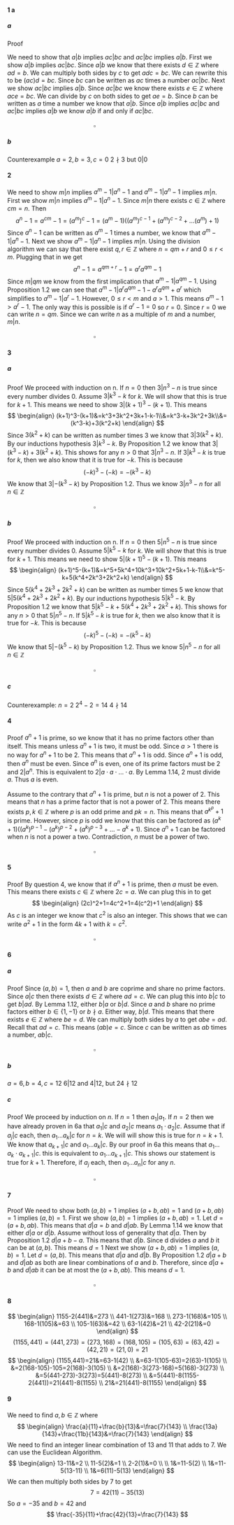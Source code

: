 #### 1 a
##### a
Proof

We need to show that $a|b$ implies $ac|bc$ and $ac|bc$ implies $a|b$.
First we show $a|b$ implies $ac|bc$. Since $a|b$ we know that there exists $d\in \mathbb{Z}$ where $ad=b$. We can multiply both sides by $c$ to get $adc=bc$. We can rewrite this to be $(ac)d=bc$. Since $bc$ can be written as $ac$ times a number $ac|bc$.
Next we show $ac|bc$ implies $a|b$. Since $ac|bc$ we know there exists $e\in \mathbb{Z}$ where $ace=bc$. We can divide by $c$ on both sides to get $ae=b$. Since $b$ can be written as $a$ time a number we know that $a|b$.
Since $a|b$ implies $ac|bc$ and $ac|bc$ implies $a|b$ we know $a|b$ if and only if $ac|bc$.
$\quad\quad\quad\quad\quad\quad\quad\quad\quad\quad\quad\quad\quad\quad\quad\quad\quad\quad\quad\quad\quad\quad\quad\quad\quad\quad\quad\quad\quad\quad\quad\quad\quad\quad\quad\quad\quad\quad\quad\quad\quad\quad\square$
##### b
Counterexample
$a=2,b=3,c=0$
$2\nmid3$ but $0|0$
#### 2
We need to show $m|n$ implies $a^m-1|a^n-1$ and $a^m-1|a^n-1$ implies $m|n$.
First we show $m|n$ implies $a^m-1|a^n-1$. Since $m|n$ there exists $c\in \mathbb{Z}$ where $cm=n$. Then $$a^n-1=a^{cm}-1=(a^m)^c-1=(a^m-1)((a^m)^{c-1}+(a^m)^{c-2}+\dots(a^m)+1)$$Since $a^n-1$ can be written as $a^m-1$ times a number, we know that $a^m-1|a^n-1$.
Next we show $a^m-1|a^n-1$ implies $m|n$. Using the division algorithm we can say that there exist $q,r\in \mathbb{Z}$ where $n=qm+r$ and $0\leq r<m$. Plugging that in we get $$a^n-1=a^{qm+r}-1=a^ra^{qm}-1$$
Since $m|qm$ we know from the first implication that $a^m-1|a^{qm}-1$. Using Proposition 1.2 we can see that $a^m-1|a^ra^{qm}-1-a^ra^{qm}+a^r$ which simplifies to $a^m-1|a^r-1$. However, $0\leq r<m$ and $a>1$. This means $a^m-1>a^r-1$. The only way this is possible is if $a^r-1=0$ so $r=0$. Since $r=0$ we can write $n=qm$. Since we can write $n$ as a multiple of $m$ and a number, $m|n$.
$\quad\quad\quad\quad\quad\quad\quad\quad\quad\quad\quad\quad\quad\quad\quad\quad\quad\quad\quad\quad\quad\quad\quad\quad\quad\quad\quad\quad\quad\quad\quad\quad\quad\quad\quad\quad\quad\quad\quad\quad\quad\quad\square$
#### 3
##### a
Proof
We proceed with induction on n.
If $n=0$ then $3|n^3-n$ is true since every number divides 0.
Assume $3|k^3-k$ for $k$. We will show that this is true for $k+1$. This means we need to show $3|(k+1)^3-(k+1)$. This means
$$
\begin{align}
(k+1)^3-(k+1)&=k^3+3k^2+3k+1-k-1\\&=k^3-k+3k^2+3k\\&=(k^3-k)+3(k^2+k)
\end{align}
$$
Since $3(k^2+k)$ can be written as number times $3$ we know that $3|3(k^2+k)$. By our inductions hypothesis $3|k^3-k$. By Proposition 1.2 we know that $3|(k^3-k)+3(k^2+k)$. This shows for any $n>0$ that $3|n^3-n$.
If $3|k^3-k$ is true for $k$, then we also know that it is true for $-k$. This is because $$(-k)^3-(-k)=-(k^3-k)$$
We know that  $3|-(k^3-k)$ by Proposition 1.2.
Thus we know $3|n^3-n$ for all $n\in \mathbb{Z}$
$\quad\quad\quad\quad\quad\quad\quad\quad\quad\quad\quad\quad\quad\quad\quad\quad\quad\quad\quad\quad\quad\quad\quad\quad\quad\quad\quad\quad\quad\quad\quad\quad\quad\quad\quad\quad\quad\quad\quad\quad\quad\quad\square$
##### b
Proof
We proceed with induction on n.
If $n=0$ then $5|n^5-n$ is true since every number divides 0.
Assume $5|k^5-k$ for $k$. We will show that this is true for $k+1$. This means we need to show $5|(k+1)^5-(k+1)$. This means
$$
\begin{align}
(k+1)^5-(k+1)&=k^5+5k^4+10k^3+10k^2+5k+1-k-1\\&=k^5-k+5(k^4+2k^3+2k^2+k)
\end{align}
$$
Since $5(k^4+2k^3+2k^2+k)$ can be written as number times $5$ we know that $5|5(k^4+2k^3+2k^2+k)$. By our inductions hypothesis $5|k^5-k$. By Proposition 1.2 we know that $5|k^5-k+5(k^4+2k^3+2k^2+k)$. This shows for any $n>0$ that $5|n^5-n$.
If $5|k^5-k$ is true for $k$, then we also know that it is true for $-k$. This is because $$(-k)^5-(-k)=-(k^5-k)$$
We know that  $5|-(k^5-k)$ by Proposition 1.2.
Thus we know $5|n^5-n$ for all $n\in \mathbb{Z}$
$\quad\quad\quad\quad\quad\quad\quad\quad\quad\quad\quad\quad\quad\quad\quad\quad\quad\quad\quad\quad\quad\quad\quad\quad\quad\quad\quad\quad\quad\quad\quad\quad\quad\quad\quad\quad\quad\quad\quad\quad\quad\quad\square$
##### c
Counterexample: $n=2$
$2^4-2=14$
$4\nmid14$
#### 4
Proof
$a^n+1$ is prime, so we know that it has no prime factors other than itself. This means unless $a^n+1$ is two, it must be odd. Since $a>1$ there is no way for $a^n+1$ to be 2. This means that $a^n+1$ is odd. Since $a^n+1$ is odd, then $a^n$ must be even. Since $a^n$ is even, one of its prime factors must be $2$ and $2|a^n$. This is equivalent to $2|a\cdot a\cdot\dots \cdot a$. By Lemma 1.14, 2 must divide $a$. Thus $a$ is even.

Assume to the contrary that $a^n+1$ is prime, but $n$ is not a power of $2$. This means that $n$ has a prime factor that is not a power of $2$. This means there exists $p,k\in \mathbb{Z}$ where $p$ is an odd prime and $pk=n$. This means that $a^{k^p}+1$ is prime. However, since $p$ is odd we know that this can be factored as $(a^k+1)((a^k)^{p-1}-(a^k)^{p-2}+(a^k)^{p-3}+\dots-a^k+1)$. Since $a^n+1$ can be factored when $n$ is not a power a two. Contradiction, $n$ must be a power of two.
$\quad\quad\quad\quad\quad\quad\quad\quad\quad\quad\quad\quad\quad\quad\quad\quad\quad\quad\quad\quad\quad\quad\quad\quad\quad\quad\quad\quad\quad\quad\quad\quad\quad\quad\quad\quad\quad\quad\quad\quad\quad\quad\square$
#### 5
Proof
By question 4, we know that if $a^n+1$ is prime, then $a$ must be even. This means there exists $c\in \mathbb{Z}$ where $2c=a$. We can plug this in to get 
$$
\begin{align}
(2c)^2+1=4c^2+1=4(c^2)+1
\end{align}
$$
As $c$ is an integer we know that $c^2$ is also an integer. This shows that we can write $a^2+1$ in the form $4k+1$ with $k=c^2$.
$\quad\quad\quad\quad\quad\quad\quad\quad\quad\quad\quad\quad\quad\quad\quad\quad\quad\quad\quad\quad\quad\quad\quad\quad\quad\quad\quad\quad\quad\quad\quad\quad\quad\quad\quad\quad\quad\quad\quad\quad\quad\quad\square$
#### 6
##### a
Proof
Since $(a,b)=1$, then $a$ and $b$ are coprime and share no prime factors. Since $a|c$ then there exists $d\in \mathbb{Z}$ where $ad=c$. We can plug this into $b|c$ to get $b|ad$. By Lemma 1.12, either $b|a$ or $b|d$. Since $a$ and $b$ share no prime factors either $b\in \{1,-1\}$ or $b\nmid a$. Either way, $b|d$. This means that there exists $e\in \mathbb{Z}$ where $be=d$. We can multiply both sides by $a$ to get $abe=ad$. Recall that $ad=c$. This means $(ab)e=c$. Since $c$ can be written as $ab$ times a number, $ab|c$.
$\quad\quad\quad\quad\quad\quad\quad\quad\quad\quad\quad\quad\quad\quad\quad\quad\quad\quad\quad\quad\quad\quad\quad\quad\quad\quad\quad\quad\quad\quad\quad\quad\quad\quad\quad\quad\quad\quad\quad\quad\quad\quad\square$
##### b
$a=6,b=4,c=12$
$6|12$ and $4|12$, but $24\nmid12$

##### c
Proof
We proceed by induction on $n$. If $n=1$ then $a_{1}|a_{1}$. If $n=2$ then we have already proven in 6a that $a_{1}|c$ and $a_{2}|c$ means $a_{1}\cdot a_{2}|c$.
Assume that if $a_{j}|c$ each, then $a_{1}\dots a_{k}|c$ for $n=k$. We will will show this is true for $n=k+1$. We know that $a_{k+1}|c$ and $a_{1}\dots a_{k}|c$. By our proof in 6a this means that $a_{1}\dots a_{k}\cdot a_{k+1}|c$. this is equivalent to $a_{1}\dots a_{k+1}|c$. This shows our statement is true for $k+1$. Therefore, if $a_{j}$ each, then $a_{1}\dots a_{n}|c$ for any $n$.
$\quad\quad\quad\quad\quad\quad\quad\quad\quad\quad\quad\quad\quad\quad\quad\quad\quad\quad\quad\quad\quad\quad\quad\quad\quad\quad\quad\quad\quad\quad\quad\quad\quad\quad\quad\quad\quad\quad\quad\quad\quad\quad\square$
#### 7
Proof
We need to show both $(a,b)=1$ implies $(a+b,ab)=1$ and $(a+b,ab)=1$ implies $(a,b)=1$.
First we show $(a,b)=1$ implies $(a+b,ab)=1$. Let $d=(a+b,ab)$. This means that $d|a=b$ and $d|ab$. By Lemma 1.14 we know that either $d|a$ or $d|b$. Assume without loss of generality that $d|a$. Then by Proposition 1.2 $d|a+b-a$. This means that $d|b$. Since d divides $a$ and $b$ it can be at $(a,b)$. This means $d=1$
Next we show $(a+b,ab)=1$ implies $(a,b)=1$. Let $d=(a,b)$. This means that $d|a$ and $d|b$.
By Proposition 1.2 $d|a+b$ and $d|ab$ as both are linear combinations of $a$ and $b$. Therefore, since $d|a+b$ and $d|ab$ it can be at most the $(a+b,ab)$. This means $d=1$.
$\quad\quad\quad\quad\quad\quad\quad\quad\quad\quad\quad\quad\quad\quad\quad\quad\quad\quad\quad\quad\quad\quad\quad\quad\quad\quad\quad\quad\quad\quad\quad\quad\quad\quad\quad\quad\quad\quad\quad\quad\quad\quad\square$
#### 8
$$
\begin{align}
1155-2(441)&=273 \\
441-1(273)&=168  \\
273-1(168)&=105  \\
168-1(105)&=63 \\
105-1(63)&=42 \\
63-1(42)&=21 \\
42-2(21)&=0
\end{align}
$$
$$
(1155,441)=(441,273)=(273,168)=(168,105)=(105,63)=(63,42)=(42,21)=(21,0)=21
$$
$$
\begin{align}
(1155,441)=21&=63-1(42) \\
&=63-1(105-63)=2(63)-1(105) \\
&=2(168-105)-105=2(168)-3(105) \\
&=2(168)-3(273-168)=5(168)-3(273) \\
&=5(441-273)-3(273)=5(441)-8(273) \\
&=5(441)-8(1155-2(441))=21(441)-8(1155) \\
21&=21(441)-8(1155)
\end{align}
$$
#### 9
We need to find $a,b\in \mathbb{Z}$ where 
$$
\begin{align}
\frac{a}{11}+\frac{b}{13}&=\frac{7}{143} \\
\frac{13a}{143}+\frac{11b}{143}&=\frac{7}{143}
\end{align}
$$
We need to find an integer linear combination of $13$ and $11$ that adds to 7.
We can use the Euclidean Algorithm. 
$$
\begin{align}
13-11&=2 \\
11-5(2)&=1 \\
2-2(1)&=0 \\
 \\
1&=11-5(2) \\
1&=11-5(13-11) \\
1&=6(11)-5(13)
\end{align}
$$
We can then multiply both sides by $7$ to get 
$$
7=42(11)-35(13)
$$
So $a=-35$ and $b=42$ and 
$$
\frac{-35}{11}+\frac{42}{13}=\frac{7}{143}
$$
